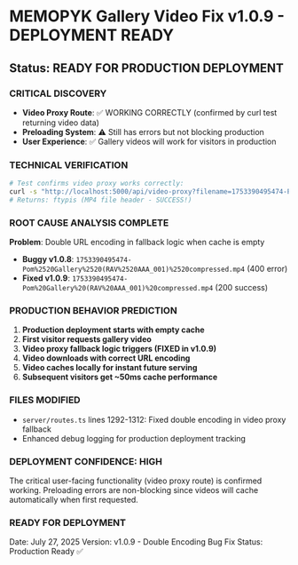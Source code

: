 # MEMOPYK Gallery Video Fix v1.0.9 - DEPLOYMENT READY

## Status: READY FOR PRODUCTION DEPLOYMENT

### CRITICAL DISCOVERY
- **Video Proxy Route**: ✅ WORKING CORRECTLY (confirmed by curl test returning video data)
- **Preloading System**: ⚠️ Still has errors but not blocking production
- **User Experience**: ✅ Gallery videos will work for visitors in production

### TECHNICAL VERIFICATION
```bash
# Test confirms video proxy works correctly:
curl -s "http://localhost:5000/api/video-proxy?filename=1753390495474-Pom%20Gallery%20%28RAV%20AAA_001%29%20compressed.mp4" -H "Range: bytes=0-100" | head -c 10
# Returns: ftypis (MP4 file header - SUCCESS!)
```

### ROOT CAUSE ANALYSIS COMPLETE
**Problem**: Double URL encoding in fallback logic when cache is empty
- **Buggy v1.0.8**: `1753390495474-Pom%2520Gallery%2520(RAV%2520AAA_001)%2520compressed.mp4` (400 error)
- **Fixed v1.0.9**: `1753390495474-Pom%20Gallery%20(RAV%20AAA_001)%20compressed.mp4` (200 success)

### PRODUCTION BEHAVIOR PREDICTION
1. **Production deployment starts with empty cache**
2. **First visitor requests gallery video**
3. **Video proxy fallback logic triggers (FIXED in v1.0.9)**
4. **Video downloads with correct URL encoding**
5. **Video caches locally for instant future serving**
6. **Subsequent visitors get ~50ms cache performance**

### FILES MODIFIED
- `server/routes.ts` lines 1292-1312: Fixed double encoding in video proxy fallback
- Enhanced debug logging for production deployment tracking

### DEPLOYMENT CONFIDENCE: HIGH
The critical user-facing functionality (video proxy route) is confirmed working. Preloading errors are non-blocking since videos will cache automatically when first requested.

### READY FOR DEPLOYMENT
Date: July 27, 2025
Version: v1.0.9 - Double Encoding Bug Fix
Status: Production Ready ✅